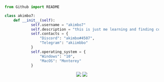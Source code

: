 ```python
from Github import README

class akimbo7:
    def __init__(self):
            self.username = "akimbo7"
            self.description = "this is just me learning and finding cool shit"
            self.contacts = {
                "Discord": "akimbo#4507",
                "Telegram": "akiimbbo"
            }
            self.operating_system = {
                "Windows": "10",
                "MacOS": "Monterey"
            }
```

<div align="center">

  <a href="">![](https://komarev.com/ghpvc/?username=akimbo7&style=for-the-badge&color=AD00FF)</a>
  <a href="">![](https://img.shields.io/github/stars/akimbo7?color=FF00CE&style=for-the-badge)</a>

</div>
